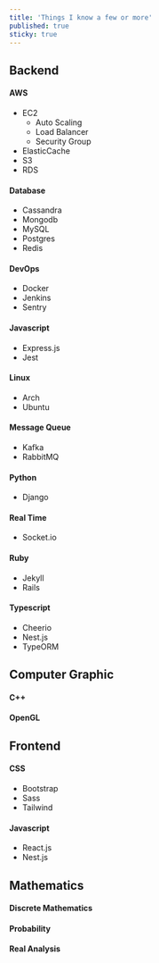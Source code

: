 ```yaml
---
title: 'Things I know a few or more'
published: true
sticky: true
---
```


## Backend

#### AWS

- EC2
  - Auto Scaling
  - Load Balancer
  - Security Group
- ElasticCache
- S3
- RDS
  
#### Database

- Cassandra
- Mongodb
- MySQL
- Postgres
- Redis

#### DevOps

- Docker
- Jenkins
- Sentry
  
#### Javascript

- Express.js
- Jest

#### Linux

- Arch
- Ubuntu

#### Message Queue

- Kafka
- RabbitMQ

#### Python

- Django
  
#### Real Time

- Socket.io

#### Ruby

- Jekyll
- Rails

#### Typescript
  
- Cheerio
- Nest.js
- TypeORM

## Computer Graphic

#### C++

#### OpenGL
  
## Frontend

#### CSS

- Bootstrap 
- Sass
- Tailwind
  
#### Javascript

- React.js
- Nest.js

## Mathematics

#### Discrete Mathematics

#### Probability

#### Real Analysis
